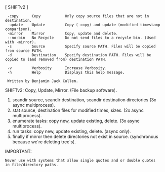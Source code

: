 [ SHIFTv2 ]

     -copy      Copy           Only copy source files that are not in destination.
     -update    Update         Copy (-copy) and update (modified timestamp comparison).
     -mirror    Mirror         Copy, update and delete.
     --no-bin   No Recycle     Do not send files to a recycle bin. (Used with -mirror).
     -s         Source         Specify source PATH. Files will be copied from source PATH.
     -d         Destination    Specify destination PATH. Files will be copied to (and removed from) destination PATH.
    
     -v         Verbosity      Increase Verbosity.
     -h         Help           Displays this help message.

     Written by Benjamin Jack Cullen.


SHIFTv2: Copy, Update, Mirror. (File backup software).

   1. scandir source, scandir destination, scandir destination directories (3x async multiprocess).
   2. stat source, destination files for modified times, sizes. (2x async multiprocess).
   3. enumerate tasks: copy new, update existing, delete. (3x async multiprocess).
   4. run tasks: copy new, update existing, delete. (async only).
   5. finally if mirror then delete directories not exist in source. (synchronous because we're deleting tree's).


IMPORTANT:

    Never use with systems that allow single quotes and or double quotes in file/directory paths.